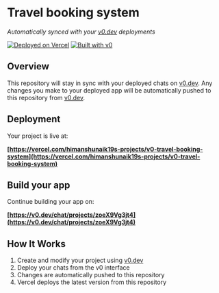 # Travel booking system

*Automatically synced with your [v0.dev](https://v0.dev) deployments*

[![Deployed on Vercel](https://img.shields.io/badge/Deployed%20on-Vercel-black?style=for-the-badge&logo=vercel)](https://vercel.com/himanshunaik19s-projects/v0-travel-booking-system)
[![Built with v0](https://img.shields.io/badge/Built%20with-v0.dev-black?style=for-the-badge)](https://v0.dev/chat/projects/zoeX9Vg3jt4)

## Overview

This repository will stay in sync with your deployed chats on [v0.dev](https://v0.dev).
Any changes you make to your deployed app will be automatically pushed to this repository from [v0.dev](https://v0.dev).

## Deployment

Your project is live at:

**[https://vercel.com/himanshunaik19s-projects/v0-travel-booking-system](https://vercel.com/himanshunaik19s-projects/v0-travel-booking-system)**

## Build your app

Continue building your app on:

**[https://v0.dev/chat/projects/zoeX9Vg3jt4](https://v0.dev/chat/projects/zoeX9Vg3jt4)**

## How It Works

1. Create and modify your project using [v0.dev](https://v0.dev)
2. Deploy your chats from the v0 interface
3. Changes are automatically pushed to this repository
4. Vercel deploys the latest version from this repository